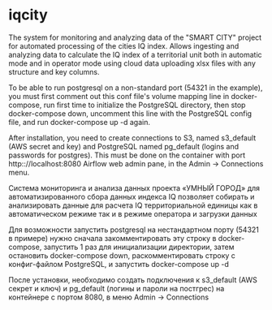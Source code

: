 # iqcity

The system for monitoring and analyzing data of the "SMART CITY" project for automated processing of the cities IQ index.
Allows ingesting and analyzing data to calculate the IQ index of a territorial unit both in automatic mode and in operator mode using cloud data uploading xlsx files with any structure and key columns.

To be able to run postgresql on a non-standard port (54321 in the example), you must first comment out this conf file's volume mapping line in docker-compose, run first time to initialize the PostgreSQL directory, then stop docker-compose down, uncomment this line with the PostgreSQL config file, and run docker-compose up -d again.

After installation, you need to create connections to S3, named s3_default (AWS secret and key) and PostgreSQL named pg_default (logins and passwords for postgres).
This must be done on the container with port http:://localhost:8080 Airflow web admin pane, in the Admin -> Connections menu.



Система мониторинга и анализа данных проекта «УМНЫЙ ГОРОД» для автоматизированного сбора данных индекса IQ позволяет собирать и анализировать данные для расчета IQ территориальной единицы как в автоматическом режиме так и в режиме оператора и загрузки данных

Для возможности запустить postgresql на нестандартном порту (54321 в примере) нужно сначала закомментировать эту строку в docker-compose, запустить 1 раз для инициализации директории, затем остановить docker-compose down, раскомментировать строку с конфиг-файлом PostgreSQL, и запустить docker-compose up -d

После установки, необходимо создать подключения к s3_default (AWS секрет и ключ) и pg_default (логины и пароли на постгрес) на контейнере с портом 8080, в меню Admin -> Connections
